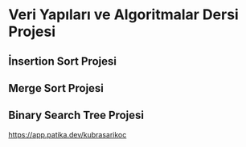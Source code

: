 # Veri Yapıları ve Algoritmalar Dersi Projesi
## İnsertion Sort Projesi
## Merge Sort Projesi
## Binary Search Tree Projesi
https://app.patika.dev/kubrasarikoc
